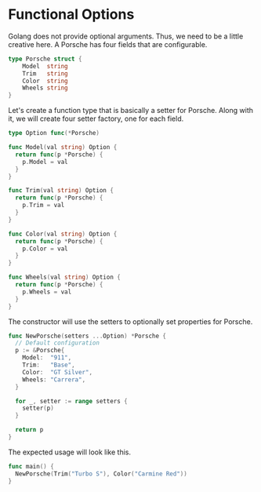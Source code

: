 # Functional Options

Golang does not provide optional arguments. Thus, we need to be a little creative here. A Porsche has four fields that are configurable.

```go
type Porsche struct {
    Model  string
    Trim   string
    Color  string
    Wheels string
}
```

Let's create a function type that is basically a setter for Porsche. Along with it, we will create four setter factory, one for each field.

```go
type Option func(*Porsche)

func Model(val string) Option {
  return func(p *Porsche) {
    p.Model = val
  }
}

func Trim(val string) Option {
  return func(p *Porsche) {
    p.Trim = val
  }
}

func Color(val string) Option {
  return func(p *Porsche) {
    p.Color = val
  }
}

func Wheels(val string) Option {
  return func(p *Porsche) {
    p.Wheels = val
  }
}
```

The constructor will use the setters to optionally set properties for Porsche.

```go
func NewPorsche(setters ...Option) *Porsche {
  // Default configuration
  p := &Porsche{
    Model:  "911",
    Trim:   "Base",
    Color:  "GT Silver",
    Wheels: "Carrera",
  }

  for _, setter := range setters {
    setter(p)
  }

  return p
}
```

The expected usage will look like this.

```go
func main() {
  NewPorsche(Trim("Turbo S"), Color("Carmine Red"))
}
```

